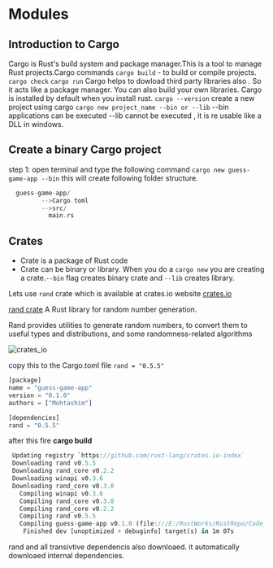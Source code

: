 # Modules

## Introduction to Cargo

Cargo is Rust's build system and package manager.This is a tool to manage Rust projects.Cargo commands
 `cargo build` - to build or compile projects.
 `cargo check`
 `cargo run`
Cargo helps to dowload third party libraries also . So it acts like a package manager.
You can also build your own libraries. Cargo is installed by default when you install rust.
`cargo --version`
create a new project using cargo
`cargo new project_name --bin or --lib`
--bin applications can be executed
--lib cannot be executed , it is re usable like a DLL in windows.

## Create a binary Cargo project

step 1: open terminal and type the following command
`cargo new guess-game-app --bin` this will create following folder structure.

```rust
  guess-game-app/
         -->Cargo.toml
         -->src/
           main.rs
```

## Crates

- Crate is a package of Rust code
- Crate can be binary or library. When you do a `cargo new` you are creating a crate.`--bin` flag creates binary crate and  `--lib` creates library.

Lets use `rand` crate which is available at crates.io website [crates.io](https://crates.io/)

 [rand crate](https://crates.io/crates/rand)
 A Rust library for random number generation.

Rand provides utilities to generate random numbers, to convert them to useful types and distributions, and some randomness-related algorithms

![crates_io](https://user-images.githubusercontent.com/9062443/47617238-2f44ae00-daeb-11e8-876b-70a4f1248bb6.png)

copy this to the Cargo.toml file `rand = "0.5.5"`

```rust
[package]
name = "guess-game-app"
version = "0.1.0"
authors = ["Mohtashim"]

[dependencies]
rand = "0.5.5"

```

after this fire **cargo build**

```rust
 Updating registry `https://github.com/rust-lang/crates.io-index`
 Downloading rand v0.5.5
 Downloading rand_core v0.2.2
 Downloading winapi v0.3.6
 Downloading rand_core v0.3.0
   Compiling winapi v0.3.6
   Compiling rand_core v0.3.0
   Compiling rand_core v0.2.2
   Compiling rand v0.5.5
   Compiling guess-game-app v0.1.0 (file:///E:/RustWorks/RustRepo/Code_Snippets/cargo-projects/guess-game-app)
    Finished dev [unoptimized + debuginfo] target(s) in 1m 07s

```

rand and all transivtive dependencis also downloaed. it automatically downloaed internal dependencies.

